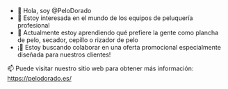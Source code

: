 - 👋 Hola, soy @PeloDorado
- 👀 Estoy interesada en el mundo de los equipos de peluquería profesional
- 🌱 Actualmente estoy aprendiendo qué prefiere la gente como plancha de pelo, secador, cepillo o rizador de pelo
- ¡💞️ Estoy buscando colaborar en una oferta promocional especialmente diseñada para nuestros clientes!
<p>📫 Puede visitar nuestro sitio web para obtener más información:
<a title="https://pelodorado.es/" href="https://pelodorado.es/" target="_blank">https://pelodorado.es/</a></p>
